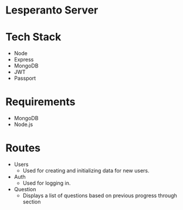 # Lesperanto Server

# Tech Stack
- Node
- Express
- MongoDB
- JWT
- Passport

# Requirements
- MongoDB
- Node.js

# Routes
- Users
   - Used for creating and initializing data for new users.
- Auth
   - Used for logging in.
- Question
   - Displays a list of questions based on previous progress through section
